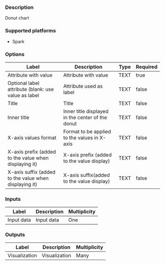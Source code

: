 ###  Description
Donut chart

###  Supported platforms
* Spark

###  Options
| Label | Description | Type | Required |
|---|---|---|---|
| Attribute with value | Attribute with value | TEXT | true |
| Optional label attribute (blank: use value as label | Attribute used as label | TEXT | false |
| Title | Title | TEXT | false |
| Inner title | Inner title displayed in the center of the donut | TEXT | false |
| X-axis values format | Format to be applied to the values in X-axis | TEXT | false |
| X-axis prefix (added to the value when displaying it) | X-axis prefix (added to the value display) | TEXT | false |
| X-axis suffix (added to the value when displaying it) | X-axis suffix(added to the value display) | TEXT | false |

###  Inputs
| Label | Description | Multiplicity |
|---|---|---|
| Input data | Input data | One |

###  Outputs
| Label | Description | Multiplicity |
|---|---|---|
| Visualization | Visualization | Many |
